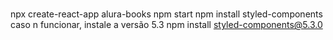 #####
npx create-react-app alura-books
npm start
npm install styled-components
caso n funcionar, instale a versão 5.3
npm install styled-components@5.3.0
